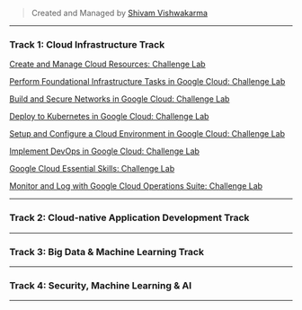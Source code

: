 
> Created and Managed by [Shivam Vishwakarma](https://www.github.com/svshiva) 

---

### Track 1: Cloud Infrastructure Track

[Create and Manage Cloud Resources: Challenge Lab](/track1/CreateAndManageCloudResources.md)

[Perform Foundational Infrastructure Tasks in Google Cloud: Challenge Lab](/track1/Per)

[Build and Secure Networks in Google Cloud: Challenge Lab]()

[Deploy to Kubernetes in Google Cloud: Challenge Lab]()

[Setup and Configure a Cloud Environment in Google Cloud: Challenge Lab]()

[Implement DevOps in Google Cloud: Challenge Lab]()

[Google Cloud Essential Skills: Challenge Lab]()

[Monitor and Log with Google Cloud Operations Suite: Challenge Lab]()

---

### Track 2: Cloud-native Application Development Track

---

### Track 3: Big Data & Machine Learning Track

---

### Track 4: Security, Machine Learning & AI

---